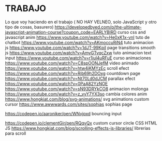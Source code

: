 # TRABAJO
Lo que voy haciendo en el trabajo ( NO HAY VELNEO, solo JavaScript y otro tipo de cosas, basurero)
https://developedbyed.com/p/the-ultimate-javascript-animation-course?coupon_code=EARLYBIRD curso css and javascript anim
https://www.youtube.com/watch?v=He0xK1x-vnI tuto de chatbot
https://www.youtube.com/watch?v=AKmoccuRiN4 tuto animacion js
https://www.youtube.com/watch?v=1dJT-99KpiI page transitions smooth js
https://www.youtube.com/watch?v=AmyGTvqcZxw tuto animacion text input
https://www.youtube.com/watch?v=r1iul4uRFuE curso animaciones
https://www.youtube.com/watch?v=C8spOONJefM video animado
https://www.youtube.com/watch?v=htw4iKMYzEc scroll efect
https://www.youtube.com/watch?v=Rib69h2DOxg countdown page
https://www.youtube.com/watch?v=Nt70Ld0dJCM parallax efect https://www.youtube.com/watch?v=0PaA82YzNOE
https://www.youtube.com/watch?v=sN93DRYkCO8 animacion molonga
https://www.youtube.com/watch?v=z_vvY7YX3so cambia colores anim
https://www.hongkiat.com/blog/svg-animations/ svg animations
custom cursor
https://www.awwwards.com/sites/sophias sophias page


https://codepen.io/aaroniker/pen/WNvjpxd bouncing input

https://codepen.io/clementGir/pen/RQqvQx custom cursor circle CSS HTML JS
https://www.hongkiat.com/blog/scrolling-effects-js-libraries/ librerias para scroll
